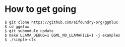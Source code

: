# How to get going

```
$ git clone https://github.com/aifoundry-org/ggmlux
$ cd ggmlux
$ git submodule update
$ make LLAMA_DEBUG=1 GGML_NO_LLAMAFILE=1 -j examples
$ ./simple-ctx
```

